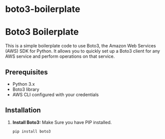 # boto3-boilerplate
# Boto3 Boilerplate

This is a simple boilerplate code to use Boto3, the Amazon Web Services (AWS) SDK for Python. It allows you to quickly set up a Boto3 client for any AWS service and perform operations on that service.

## Prerequisites

- Python 3.x
- Boto3 library
- AWS CLI configured with your credentials

## Installation

1. **Install Boto3:**
Make Sure you have PIP installed.
   ```bash
   pip install boto3

